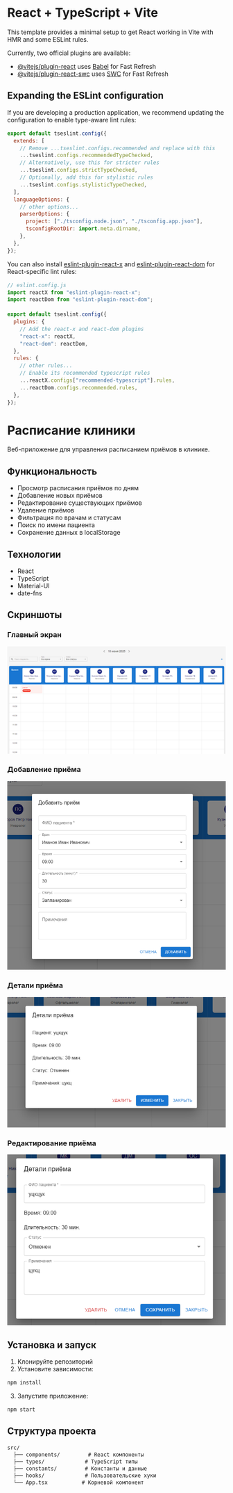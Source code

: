 # React + TypeScript + Vite

This template provides a minimal setup to get React working in Vite with HMR and some ESLint rules.

Currently, two official plugins are available:

- [@vitejs/plugin-react](https://github.com/vitejs/vite-plugin-react/blob/main/packages/plugin-react) uses [Babel](https://babeljs.io/) for Fast Refresh
- [@vitejs/plugin-react-swc](https://github.com/vitejs/vite-plugin-react/blob/main/packages/plugin-react-swc) uses [SWC](https://swc.rs/) for Fast Refresh

## Expanding the ESLint configuration

If you are developing a production application, we recommend updating the configuration to enable type-aware lint rules:

```js
export default tseslint.config({
  extends: [
    // Remove ...tseslint.configs.recommended and replace with this
    ...tseslint.configs.recommendedTypeChecked,
    // Alternatively, use this for stricter rules
    ...tseslint.configs.strictTypeChecked,
    // Optionally, add this for stylistic rules
    ...tseslint.configs.stylisticTypeChecked,
  ],
  languageOptions: {
    // other options...
    parserOptions: {
      project: ["./tsconfig.node.json", "./tsconfig.app.json"],
      tsconfigRootDir: import.meta.dirname,
    },
  },
});
```

You can also install [eslint-plugin-react-x](https://github.com/Rel1cx/eslint-react/tree/main/packages/plugins/eslint-plugin-react-x) and [eslint-plugin-react-dom](https://github.com/Rel1cx/eslint-react/tree/main/packages/plugins/eslint-plugin-react-dom) for React-specific lint rules:

```js
// eslint.config.js
import reactX from "eslint-plugin-react-x";
import reactDom from "eslint-plugin-react-dom";

export default tseslint.config({
  plugins: {
    // Add the react-x and react-dom plugins
    "react-x": reactX,
    "react-dom": reactDom,
  },
  rules: {
    // other rules...
    // Enable its recommended typescript rules
    ...reactX.configs["recommended-typescript"].rules,
    ...reactDom.configs.recommended.rules,
  },
});
```

# Расписание клиники

Веб-приложение для управления расписанием приёмов в клинике.

## Функциональность

- Просмотр расписания приёмов по дням
- Добавление новых приёмов
- Редактирование существующих приёмов
- Удаление приёмов
- Фильтрация по врачам и статусам
- Поиск по имени пациента
- Сохранение данных в localStorage

## Технологии

- React
- TypeScript
- Material-UI
- date-fns

## Скриншоты

### Главный экран

![Главный экран](screenshots/main.png)

### Добавление приёма

![Добавление приёма](screenshots/add-appointment.png)

### Детали приёма

![Детали приёма](screenshots/appointment-details.png)

### Редактирование приёма

![Редактирование приёма](screenshots/edit-appointment.png)

## Установка и запуск

1. Клонируйте репозиторий
2. Установите зависимости:

```bash
npm install
```

3. Запустите приложение:

```bash
npm start
```

## Структура проекта

```
src/
  ├── components/         # React компоненты
  ├── types/             # TypeScript типы
  ├── constants/         # Константы и данные
  ├── hooks/             # Пользовательские хуки
  └── App.tsx           # Корневой компонент
```
